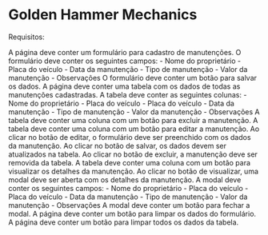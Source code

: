 # Golden Hammer Mechanics
Requisitos:

A página deve conter um formulário para cadastro de manutenções.
O formulário deve conter os seguintes campos: - Nome do proprietário - Placa do veículo - Data da manutenção - Tipo de manutenção - Valor da manutenção - Observações
O formulário deve conter um botão para salvar os dados.
A página deve conter uma tabela com os dados de todas as manutenções cadastradas.
A tabela deve conter as seguintes colunas: - Nome do proprietário - Placa do veículo - Placa do veículo - Data da manutenção - Tipo de manutenção - Valor da manutenção - Observações
A tabela deve conter uma coluna com um botão para excluir a manutenção.
A tabela deve conter uma coluna com um botão para editar a manutenção.
Ao clicar no botão de editar, o formulário deve ser preenchido com os dados da manutenção.
Ao clicar no botão de salvar, os dados devem ser atualizados na tabela.
Ao clicar no botão de excluir, a manutenção deve ser removida da tabela.
A tabela deve conter uma coluna com um botão para visualizar os detalhes da manutenção.
Ao clicar no botão de visualizar, uma modal deve ser aberta com os detalhes da manutenção.
A modal deve conter os seguintes campos: - Nome do proprietário - Placa do veículo - Placa do veículo - Data da manutenção - Tipo de manutenção - Valor da manutenção - Observações
A modal deve conter um botão para fechar a modal.
A página deve conter um botão para limpar os dados do formulário.
A página deve conter um botão para limpar todos os dados da tabela.
